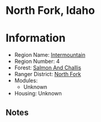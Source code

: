 
North Fork, Idaho
=================
  
# Information  
* Region Name: [Intermountain]()  
* Region Number: 4  
* Forest: [Salmon And Challis](http://www.fs.usda.gov/scnf)  
* Ranger District: [North Fork]()  
* Modules:  
  - Unknown  
* Housing: Unknown  
  
## Notes

